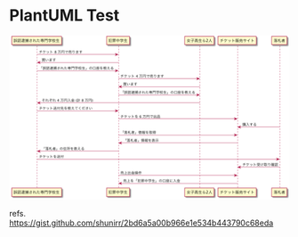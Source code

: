 # PlantUML Test

![plantuml-test](https://raw.githubusercontent.com/bageljp/sandbox/master/plantuml/test/test@1-31.png)

refs. https://gist.github.com/shunirr/2bd6a5a00b966e1e534b443790c68eda
